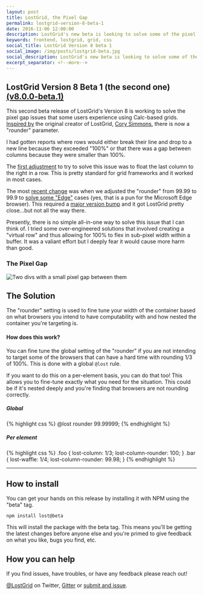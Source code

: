 ```yaml
---
layout: post
title: LostGrid, the Pixel Gap
permalink: lostgrid-version-8-beta-1
date: 2016-11-06 12:00:00
description: LostGrid's new beta is looking to solve some of the pixel gap issues with a new rounding parameter.
keywords: frontend, lostgrid, grid, css
social_title: LostGrid Version 8 beta 1
social_image: /img/posts/lostgrid-beta.jpg
social_description: LostGrid's new beta is looking to solve some of the pixel gap issues with a new rounding parameter.
excerpt_separator: <!--more-->
---
```


## LostGrid Version 8 Beta 1 (the second one) <a href="https://github.com/peterramsing/lost/releases/tag/v8.0.0-beta.1" target="_blank" rel="noopener">(v8.0.0-beta.1)</a>

This second beta release of LostGrid's Version 8 is working to solve the pixel gap issues that some users experience using Calc-based grids. [Inspired by](https://github.com/peterramsing/lost/issues/309#issuecomment-246828146) the original creator of LostGrid, [Cory Simmons](https://github.com/corysimmons), there is now a "rounder" parameter.

<!--more-->

I had gotten reports where rows would either break their line and drop to a new line because they exceeded "100%" or that there was a gap between columns because they were smaller than 100%.

The [first adjustment](https://github.com/peterramsing/lost/pull/218) to try to solve this issue was to float the last column to the right in a row. This is pretty standard for grid frameworks and it worked in most cases.

The most [recent change](https://github.com/peterramsing/lost/pull/299) was when we adjusted the "rounder" from 99.99 to 99.9 to [solve some "Edge"](https://github.com/peterramsing/lost/issues/295) cases (yes, that is a pun for the Microsoft Edge browser). This required a [major version bump](https://github.com/peterramsing/lost/releases/tag/v7.0.1) and it got LostGrid pretty close...but not all the way there.

Presently, there is no simple all-in-one way to solve this issue that I can think of. I tried some over-engineered solutions that involved creating a "virtual row" and thus allowing for 100% to flex in sub-pixel width within a buffer. It was a valiant effort but I deeply fear it would cause more harm than good.

### The Pixel Gap
<img class="image--full-width" src="{{ site.baseurl }}/img/posts/lostgrid-pixel-gap.jpg" alt="Two divs with a small pixel gap between them">

## The Solution
The "rounder" setting is used to fine tune your width of the container based on what browsers you intend to have computability with and how nested the container you're targeting is.

#### How does this work?
You can fine tune the global setting of the "rounder" if you are not intending to target some of the browsers that can have a hard time with rounding 1/3 of 100%. This is done with a global `@lost` rule.

If you want to do this on a per-element basis, you can do that too! This allows you to fine-tune exactly what you need for the situation. This could be if it's nested deeply and you're finding that browsers are not rounding correctly.

##### Global
{% highlight css %}
@lost rounder 99.99999;
{% endhighlight %}

##### Per element
{% highlight css %}
.foo {
  lost-column: 1/3;
  lost-column-rounder: 100;
}
.bar {
  lost-waffle: 1/4;
  lost-column-rounder: 99.98;
}
{% endhighlight %}


<hr/>

## How to install
You can get your hands on this release by installing it with NPM using the "beta" tag.

`npm install lost@beta`

This will install the package with the beta tag. This means you'll be getting the latest changes before anyone else and you're primed to give feedback on what you like, bugs you find, etc.

## How you can help
If you find issues, have troubles, or have any feedback please reach out!

[@LostGrid](https://twitter.com/lostgrid) on Twitter, [Gitter](https://gitter.im/peterramsing/lost) or [submit and issue](https://github.com/peterramsing/lost/issues/new).
